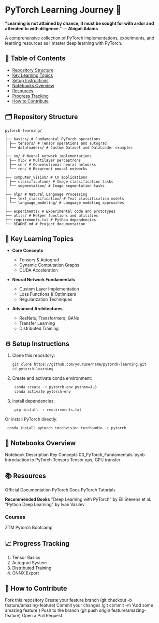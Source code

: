# PyTorch Learning Journey 🚀

**"Learning is not attained by chance, it must be sought for with ardor and attended to with diligence." — Abigail Adams**

A comprehensive collection of PyTorch implementations, experiments, and learning resources as I master deep learning with PyTorch.

## 📌 Table of Contents
- [Repository Structure](#-repository-structure)
- [Key Learning Topics](#-key-learning-topics)
- [Setup Instructions](#-setup-instructions)
- [Notebooks Overview](#-notebooks-overview)
- [Resources](#-resources)
- [Progress Tracking](#-progress-tracking)
- [How to Contribute](#-how-to-contribute)

## 🗂 Repository Structure
```
pytorch-learning/
│
├── basics/ # Fundamental PyTorch operations
│ ├── tensors/ # Tensor operations and autograd
│ └── dataloaders/ # Custom Dataset and DataLoader examples
│
├── nn/ # Neural network implementations
│ ├── mlp/ # Multilayer perceptrons
│ ├── cnn/ # Convolutional neural networks
│ └── rnn/ # Recurrent neural networks
│
├── computer_vision/ # CV applications
│ ├── classification/ # Image classification tasks
│ └── segmentation/ # Image segmentation tasks
│
├── nlp/ # Natural Language Processing
│ ├── text_classification/ # Text classification models
│ └── language_modeling/ # Language modeling approaches
│
├── experiments/ # Experimental code and prototypes
├── utils/ # Helper functions and utilities
├── requirements.txt # Python dependencies
└── README.md # Project documentation
```

## 🎯 Key Learning Topics
- **Core Concepts**
  - Tensors & Autograd
  - Dynamic Computation Graphs
  - CUDA Acceleration

- **Neural Network Fundamentals**
  - Custom Layer Implementation
  - Loss Functions & Optimizers
  - Regularization Techniques

- **Advanced Architectures**
  - ResNets, Transformers, GANs
  - Transfer Learning
  - Distributed Training

## ⚙️ Setup Instructions
1. Clone this repository:
   ```bash
   git clone https://github.com/yourusername/pytorch-learning.git
   cd pytorch-learning
   ```

2. Create and activate conda environment:
   ```bash
    conda create -n pytorch-env python=3.8
    conda activate pytorch-env
   ```

4. Install dependencies:
   ```bash
    pip install -r requirements.txt
   ```
  Or install PyTorch directly:
  ```bash
   conda install pytorch torchvision torchaudio -c pytorch
  ```


## 📓 Notebooks Overview

Notebook	Description	Key Concepts
00_PyTorch_Fundamentals.ipynb	Introduction to PyTorch Tensors	Tensor ops, GPU transfer

## 📚 Resources
Official Documentation
PyTorch Docs
PyTorch Tutorials

**Recommended Books**
"Deep Learning with PyTorch" by Eli Stevens et al.
"Python Deep Learning" by Ivan Vasilev

### Courses
ZTM Pytorch Bootcamp

## 📈 Progress Tracking
1. Tensor Basics
2. Autograd System
3. Distributed Training
4. ONNX Export

## 🤝 How to Contribute
Fork this repository
Create your feature branch (git checkout -b feature/amazing-feature)
Commit your changes (git commit -m 'Add some amazing feature')
Push to the branch (git push origin feature/amazing-feature)
Open a Pull Request
